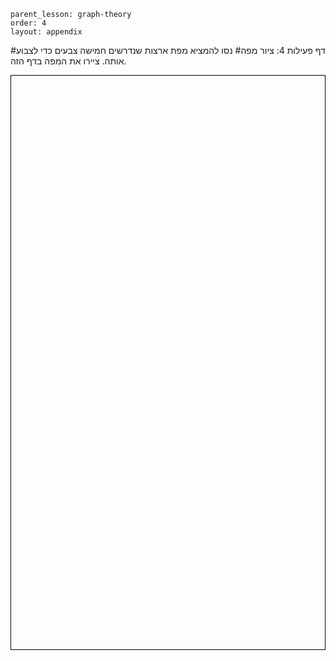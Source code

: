 ```
parent_lesson: graph-theory
order: 4
layout: appendix
```

#דף פעילות 4: ציור מפה#
נסו להמציא מפת ארצות שנדרשים חמישה צבעים כדי לצבוע אותה. ציירו את המפה בדף הזה.

<div id="container" align="center">
<div class="container" style="border:1px solid #000;">
<br><br><br><br><br><br><br><br><br><br><br><br><br><br><br><br><br><br>
<br><br><br><br><br><br><br><br><br><br><br><br><br><br><br><br><br><br>
<br><br><br><br><br><br><br><br><br><br><br><br><br><br><br><br><br><br>

</div>
</div>
<br>
<br>
<br>
